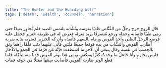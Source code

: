 ```yaml
---
title: "The Hunter and the Hoarding Wolf"
tags: ['death', 'wealth', 'counsel', "narration"]
---
```


 قال الزوج خرج رجلٌ من القُنَّاص غاديًا بفرسه ونُشَّابه يلتمس الصيد فلم يُجاوِز بعيدًا حتى رمى ظبيًا فأصابه وحمله ورجع مُنصرفًا يريد منزله فعرض له في طريقه خنزير فحمل عليه فوضع الرجلُ الظبي وأخذ القوس ورماه بالسهم فأنفذه وأدركه الخنزير فضربه بنابه ضربة أطارت القوس والنشَّاب من يده فوقعا جميعًا مَيْتَين فأتى عليهما ذئب فلمَّا رآهما وثق بالخِصب في نفسه وقال ينبغي أن أدَّخر ما استطعت فإنَّه مَن فرَّط في الجمع والادِّخار فليس بحازمٍ وأنا جاعلٌ ما وجدتُ كنزًا ومكتفٍ يومي هذا بوتَر القوس فدنا منه ليأكله فلما قطع الوتر طارت القوس فأصابت سِيَتها مقتلًا من جوفه فمات
